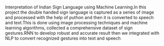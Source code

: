 Interpretation of Indian Sign Language using Machine Learning.In this project the double handed sign language is captured as a series of  image and processed with the help of puthon and then it is converted to speech and text.This is done using image processing techniques and machine learning algorithms, collected a comprehensive dataset of sign gestures.RNN to develop robust and accurate result then we integrated with NLP to convert recognized gestures into text and speech
